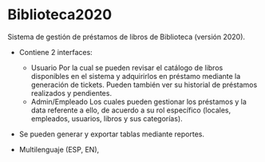 # Biblioteca2020
Sistema de gestión de préstamos de libros de Biblioteca (versión 2020).

* Contiene 2 interfaces:
  - Usuario
Por la cual se pueden revisar el catálogo de libros disponibles en el sistema y adquirirlos en préstamo mediante la generación de tickets. 
Pueden también ver su historial de 
préstamos realizados y pendientes.
  - Admin/Empleado
Los cuales pueden gestionar los préstamos y la data referente a ello, de acuerdo a su rol específico (locales, empleados, usuarios, libros y sus categorías).

* Se pueden generar y exportar tablas 
   mediante reportes.

* Multilenguaje (ESP, EN),
